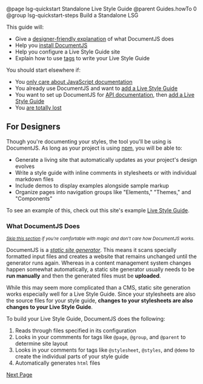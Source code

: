 @page lsg-quickstart Standalone Live Style Guide
@parent Guides.howTo 0
@group lsg-quickstart-steps Build a Standalone LSG

This guide will:

* Give a [designer-friendly explanation](/docs/lsg-quickstart-designers.html) of what DocumentJS does
* Help you [install DocumentJS](/docs/lsg-quickstart-installation.html)
* Help you configure a Live Style Guide site
* Explain how to use [tags](http://documentjs.com/docs/documentjs.tags.html) to write your Live Style Guide

You should start elsewhere if:

* You [only care about JavaScript documentation](http://documentjs.com/docs/index.html)
* You already use DocumentJS and want to [add a Live Style Guide](/docs/lsg-adding.html)
* You want to set up DocumentJS for [API documentation](http://documentjs.com/docs/index.html), then [add a Live Style Guide](/docs/lsg-adding.html)
* You [are totally lost](https://www.youtube.com/watch?v=I0Pow7Gi7Xw)

## For Designers
Though you're documenting your styles, the tool you'll be using is DocumentJS. As long as your project is using [npm](http://npmjs.org), you will be able to:

* Generate a living site that automatically updates as your project's design evolves
* Write a style guide with inline comments in stylesheets or with individual markdown files
* Include demos to display examples alongside sample markup
* Organize pages into navigation groups like "Elements," "Themes," and "Components"

To see an example of this, check out this site's example [Live Style Guide](/examples/styles/index.html).


### What DocumentJS Does
<sup>*[Skip this section](/docs/lsg-quickstart-installation.html) if you're comfortable with magic and don't care how DocumentJS works.*</sup>

DocumentJS is a [*static site generator*](https://staticsitegenerators.net/). This means it scans specially formatted input files and creates a website that remains unchanged until the generator runs again. Whereas in a content management system changes happen somewhat automatically, a static site generator usually needs to be **run manually** and then the generated files must be **uploaded**.

While this may seem more complicated than a CMS, static site generation works especially well for a Live Style Guide. Since your stylesheets are also the source files for your style guide, **changes to your stylesheets are also changes to your Live Style Guide**.

To build your Live Style Guide, DocumentJS does the following:

1. Reads through files specified in its configuration
2. Looks in your commments for tags like `@page`, `@group`, and `@parent` to determine site layout
3. Looks in your comments for tags like `@stylesheet`, `@styles`, and `@demo` to create the individual parts of your style guide
4. Automatically generates `html` files


[Next Page](/docs/lsg-quickstart-installation.html)

<style>
  .overview-of-contents { 
    display: none;  Hiding the single bullet anchor list 
  }
</style>
